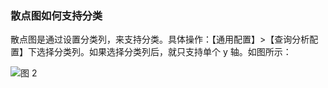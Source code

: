 ### 散点图如何支持分类

散点图是通过设置分类列，来支持分类。具体操作：【通用配置】>【查询分析配置】下选择分类列。如果选择分类列后，就只支持单个 y 轴。如图所示：

![图 2](/img/src/visulization/scatterPlot/scatterPlot2.png)
